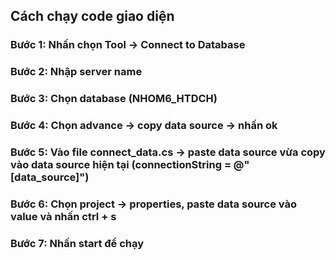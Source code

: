 ## Cách chạy code giao diện 
### Bước 1: Nhấn chọn Tool -> Connect to Database 
### Bước 2: Nhập server name
### Bước 3: Chọn database (NHOM6_HTDCH)
### Bước 4: Chọn advance -> copy data source -> nhấn ok
### Bước 5: Vào file connect_data.cs -> paste data source vừa copy vào data source hiện tại (connectionString = @"[data_source]")
### Bước 6: Chọn project -> properties, paste data source vào value và nhấn ctrl + s
### Bước 7: Nhấn start để chạy
